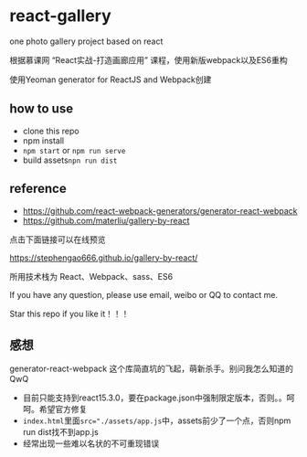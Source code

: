 # react-gallery
one photo gallery project based on react

根据慕课网 “React实战-打造画廊应用” 课程，使用新版webpack以及ES6重构

使用Yeoman generator for ReactJS and Webpack创建

## how to use
- clone this repo
- npm install 
- `npm start` or `npm run serve`
- build assets`npn run dist`

## reference
- https://github.com/react-webpack-generators/generator-react-webpack
- https://github.com/materliu/gallery-by-react


点击下面链接可以在线预览

https://stephengao666.github.io/gallery-by-react/

所用技术栈为 React、Webpack、sass、ES6

If you have any question, please use email, weibo or QQ to contact me.

Star this repo if you like it！！！

## 感想
generator-react-webpack 这个库简直坑的飞起，萌新杀手。别问我怎么知道的QwQ
- 目前只能支持到react15.3.0，要在package.json中强制限定版本，否则。。呵呵。希望官方修复
- `index.html`里面`src="./assets/app.js`中，assets前少了一个点，否则npm run dist找不到app.js
- 经常出现一些难以名状的不可重现错误


